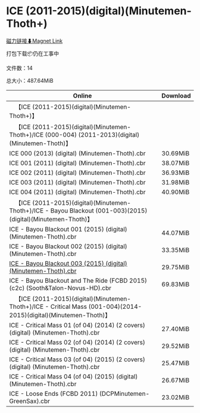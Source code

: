 # ICE (2011-2015)(digital)(Minutemen-Thoth+)

[磁力链接⬇Magnet Link](magnet:?xt=urn:btih:2c16e52415f89f42a2f639e6d208e5e0f4a15652&dn=ICE%20%282011-2015%29%28digital%29%28Minutemen-Thoth%2B%29)

打包下载📦仍在工事中

文件数：14

总大小：487.64MiB

Online | Download
--- | ---
&emsp;【ICE (2011-2015)(digital)(Minutemen-Thoth+)】 | 
&emsp;【ICE (2011-2015)(digital)(Minutemen-Thoth+)/ICE (000-004) (2011-2013)(digital)(Minutemen-Thoth)】 | 
ICE 000 (2013) (digital) (Minutemen-Thoth).cbr | 30.69MiB
ICE 001 (2011) (digital) (Minutemen-Thoth).cbr | 38.07MiB
ICE 002 (2011) (digital) (Minutemen-Thoth).cbr | 36.93MiB
ICE 003 (2011) (digital) (Minutemen-Thoth).cbr | 31.98MiB
ICE 004 (2011) (digital) (Minutemen-Thoth).cbr | 40.90MiB
&emsp;【ICE (2011-2015)(digital)(Minutemen-Thoth+)/ICE - Bayou Blackout (001-003)(2015)(digital)(Minutemen-Thoth)】 | 
ICE - Bayou Blackout 001 (2015) (digital) (Minutemen-Thoth).cbr | 44.07MiB
ICE - Bayou Blackout 002 (2015) (digital) (Minutemen-Thoth).cbr | 33.35MiB
[ICE - Bayou Blackout 003 (2015) (digital) (Minutemen-Thoth).cbr](https://github.com/alicewish/markdown/blob/master/comic/ICE-Bayou-Blackout-003-2015-digital-Minutemen-Thoth-cbr.md) | 29.75MiB
ICE - Bayou Blackout and The Ride (FCBD 2015) (c2c) (Sooth&Talon-Novus-HD).cbr | 69.83MiB
&emsp;【ICE (2011-2015)(digital)(Minutemen-Thoth+)/ICE - Critical Mass (001-004)(2014-2015)(digital)(Minutemen-Thoth)】 | 
ICE - Critical Mass 01 (of 04) (2014) (2 covers) (digital) (Minutemen-Thoth).cbr | 27.40MiB
ICE - Critical Mass 02 (of 04) (2014) (2 covers) (digital) (Minutemen-Thoth).cbr | 29.52MiB
ICE - Critical Mass 03 (of 04) (2015) (2 covers) (digital) (Minutemen-Thoth).cbr | 25.47MiB
ICE - Critical Mass 04 (of 04) (2015) (digital) (Minutemen-Thoth).cbr | 26.67MiB
ICE - Loose Ends (FCBD 2011) (DCPMinutemen-GreenSax).cbr | 23.02MiB